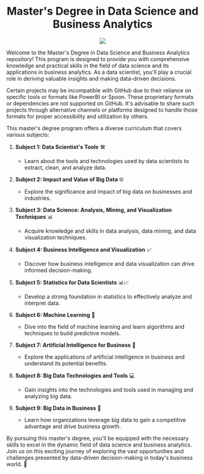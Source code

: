 <h1 align="center">Master's Degree in Data Science and Business Analytics</h1>

<p align="center">
  <img src="https://www.ithotelero.com/wp-content/uploads/2017/04/Logo-rojo-IMF-tagline-vertical.png">
</p>

<p>Welcome to the Master's Degree in Data Science and Business Analytics repository! This program is designed to provide you with comprehensive knowledge and practical skills in the field of data science and its applications in business analytics. As a data scientist, you'll play a crucial role in deriving valuable insights and making data-driven decisions.</p>

<p>Certain projects may be incompatible with GitHub due to their reliance on specific tools or formats like PowerBI or Spoon. These proprietary formats or dependencies are not supported on GitHub. It's advisable to share such projects through alternative channels or platforms designed to handle those formats for proper accessibility and utilization by others. </p>

<p>This master's degree program offers a diverse curriculum that covers various subjects:</p>

1. <strong>Subject 1: Data Scientist's Tools</strong> 🛠️
   - Learn about the tools and technologies used by data scientists to extract, clean, and analyze data.

2. <strong>Subject 2: Impact and Value of Big Data</strong> 🌐
   - Explore the significance and impact of big data on businesses and industries.

3. <strong>Subject 3: Data Science: Analysis, Mining, and Visualization Techniques</strong> 📊
   - Acquire knowledge and skills in data analysis, data mining, and data visualization techniques.

4. <strong>Subject 4: Business Intelligence and Visualization</strong> 📈
   - Discover how business intelligence and data visualization can drive informed decision-making.

5. <strong>Subject 5: Statistics for Data Scientists</strong> 📊📈
   - Develop a strong foundation in statistics to effectively analyze and interpret data.

6. <strong>Subject 6: Machine Learning</strong> 🤖
   - Dive into the field of machine learning and learn algorithms and techniques to build predictive models.

7. <strong>Subject 7: Artificial Intelligence for Business</strong> 🧠
   - Explore the applications of artificial intelligence in business and understand its potential benefits.

8. <strong>Subject 8: Big Data Technologies and Tools</strong> 💻
   - Gain insights into the technologies and tools used in managing and analyzing big data.

9. <strong>Subject 9: Big Data in Business</strong> 🏢
   - Learn how organizations leverage big data to gain a competitive advantage and drive business growth.

By pursuing this master's degree, you'll be equipped with the necessary skills to excel in the dynamic field of data science and business analytics. Join us on this exciting journey of exploring the vast opportunities and challenges presented by data-driven decision-making in today's business world. 🚀</p>
